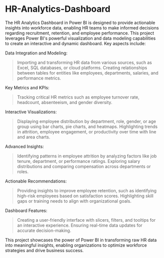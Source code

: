 # HR-Analytics-Dashboard
The HR Analytics Dashboard in Power BI is designed to provide actionable insights into workforce data, enabling HR teams to make informed decisions regarding recruitment, retention, and employee performance. This project leverages Power BI's powerful visualization and data modeling capabilities to create an interactive and dynamic dashboard. Key aspects include:

Data Integration and Modeling:
> Importing and transforming HR data from various sources, such as Excel, SQL databases, or cloud platforms.
> Creating relationships between tables for entities like employees, departments, salaries, and performance metrics.

Key Metrics and KPIs:
> Tracking critical HR metrics such as employee turnover rate, headcount, absenteeism, and gender diversity.

Interactive Visualizations:
> Displaying employee distribution by department, role, gender, or age group using bar charts, pie charts, and heatmaps.
> Highlighting trends in attrition, employee engagement, or productivity over time with line and area charts.

Advanced Insights:
> Identifying patterns in employee attrition by analyzing factors like job tenure, department, or performance ratings.
> Exploring salary distributions and comparing compensation across departments or roles.

Actionable Recommendations:
> Providing insights to improve employee retention, such as identifying high-risk employees based on satisfaction scores.
> Highlighting skill gaps or training needs to align with organizational goals.

Dashboard Features:
> Creating a user-friendly interface with slicers, filters, and tooltips for an interactive experience.
> Ensuring real-time data updates for accurate decision-making.

This project showcases the power of Power BI in transforming raw HR data into meaningful insights, enabling organizations to optimize workforce strategies and drive business success.

